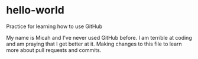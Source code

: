 # hello-world
Practice for learning how to use GitHub


My name is Micah and I've never used GitHub before. 
I am terrible at coding and am praying that I get better at it. 
Making changes to this file to learn more about pull requests and commits. 

